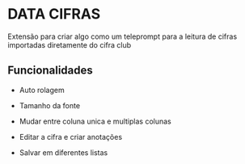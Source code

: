 # DATA CIFRAS

Extensão para criar algo como um teleprompt para a leitura de cifras importadas diretamente do cifra club

## Funcionalidades

- Auto rolagem

- Tamanho da fonte

- Mudar entre coluna unica e multiplas colunas

- Editar a cifra e criar anotações

- Salvar em diferentes listas